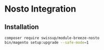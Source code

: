 # Nosto Integration

## Installation

```bash
composer require swissup/module-breeze-nosto
bin/magento setup:upgrade --safe-mode=1
```

